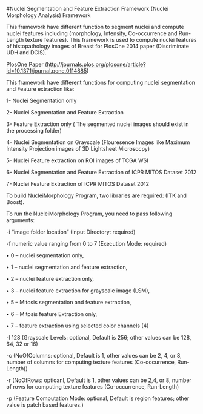 #Nuclei Segmentation and Feature Extraction Framework (Nuclei Morphology Analysis) Framework

This framework have different function to segment nuclei and compute nuclei features including (morphology, Intensity, Co-occurrence and Run-Length texture features). This framework is used to compute nuclei features of histopathology images of Breast for PlosOne 2014 paper (Discriminate UDH and DCIS). 

PlosOne Paper (http://journals.plos.org/plosone/article?id=10.1371/journal.pone.0114885)

This framework have different functions for computing nuclei segmentation and Feature extraction like:

1- Nuclei Segmentation only

2- Nuclei Segmentation and Feature Extraction 

3- Feature Extraction only ( The segmented nuclei images should exist in the processing folder)

4- Nuclei Segmentation on Grayscale (Flouresence Images like Maximum Intensity Projection images of 3D Lightsheet Microsocpy)

5- Nuclei Feature extraction on ROI images of TCGA WSI

6- Nuclei Segmentation and Feature Extraction of ICPR MITOS Dataset 2012

7- Nuclei Feature Extraction of ICPR MITOS Dataset 2012



To build NucleiMorphology Program, two libraries are required: (ITK and Boost).

To run the NucleiMorphology Program, you need to pass following arguments:

-i “image folder location” (Input Directory: required)

-f numeric value ranging from 0 to 7 (Execution Mode: required)

•	0 – nuclei segmentation only, 

•	1 – nuclei segmentation and feature extraction, 

•	2 – nuclei feature extraction only, 

•	3 – nuclei feature extraction for grayscale image (LSM), 

•	5 – Mitosis segmentation and feature extraction, 

•	6 – Mitosis feature Extraction only, 

•	7 – feature extraction using selected color channels (4)

-l 128 (Grayscale Levels: optional,  Default is 256; other values can be 128, 64, 32 or 16)

-c (NoOfColumns: optional, Default is 1, other values can be 2, 4, or 8, number of columns for computing texture features (Co-occurrence, Run-Length))

-r  (NoOfRows: optioanl, Default is 1, other values can be 2,4, or 8, number of rows for computing texture features (Co-occurrence, Run-Length)

-p  (Feature Computation Mode: optional,  Default is region features; other value is patch based features.)

